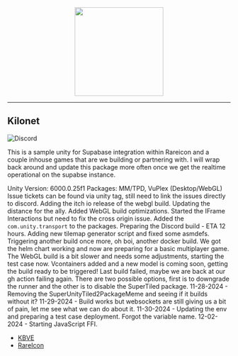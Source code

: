 <center>
<a alt="KBVE Logo" href="https://kbve.com/" target="_blank" rel="noreferrer"><img src="https://raw.githubusercontent.com/KBVE/kbve.com/main/public/assets/img/letter_logo.png" width="200"></a>
</center>

---

## Kilonet

![Discord](https://img.shields.io/discord/342732838598082562?logo=discord)


This is a sample unity for Supabase integration within Rareicon and a couple inhouse games that are we building or partnering with.
I will wrap back around and update this package more often once we get the realtime operational on the supabse instance.

Unity Version: 6000.0.25f1
Packages: MM/TPD, VuPlex (Desktop/WebGL)
Issue tickets can be found via unity tag, still need to link the issues directly to discord.
Adding the itch io release of the webgl build.
Updating the distance for the ally.
Added WebGL build optimizations.
Started the IFrame Interactions but need to fix the cross origin issue.
Added the `com.unity.transport` to the packages.
Preparing the Discord build - ETA 12 hours.
Adding new tilemap generator script and fixed some asmdefs.
Triggering another build once more, oh boi, another docker build.
We got the helm chart working and now are preparing for a basic multiplayer game.
The WebGL build is a bit slower and needs some adjustments, starting the test case now.
Vcontainers added and a new model is coming soon, getting the build ready to be triggered!
Last build failed, maybe we are back at our gh action failing again. There are two possible options, first is to downgrade the runner and the other is to disable the SuperTiled package.
11-28-2024 - Removing the SuperUnityTiled2PackageMeme and seeing if it builds without it?
11-29-2024 - Build works but websockets are still giving us a bit of pain, let me see what we can do about it.
11-30-2024 - Updating the env and preparing a test case deployment. Forgot the variable name.
12-02-2024 - Starting JavaScript FFI.

- [KBVE](https://kbve.com/)
- [RareIcon](https://rareicon.com/)